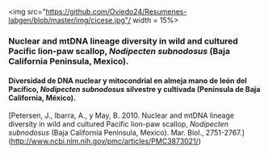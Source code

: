 
<img src="https://github.com/Oviedo24/Resumenes-labgen/blob/master/img/cicese.jpg"/ width = 15%>

### Nuclear and mtDNA lineage diversity in wild and cultured Pacific lion-paw scallop, *Nodipecten subnodosus* (Baja California Peninsula, Mexico).
#### Diversidad de DNA nuclear y mitocondrial en almeja mano de león del Pacífico, *Nodipecten subnodosus* silvestre y cultivada (Península de Baja California, México). 

[Petersen, J., Ibarra, A., y May, B. 2010. Nuclear and mtDNA lineage diversity in wild and cultured Pacific lion-paw scallop, *Nodipecten subnodosus* (Baja California Peninsula, Mexico). Mar. Biol., 2751-2767.] (http://www.ncbi.nlm.nih.gov/pmc/articles/PMC3873021/)
